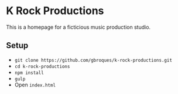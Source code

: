 # K Rock Productions
This is a homepage for a ficticious music production studio.

## Setup
- `git clone https://github.com/gbroques/k-rock-productions.git`
- `cd k-rock-productions`
- `npm install`
- `gulp`
- Open `index.html`
